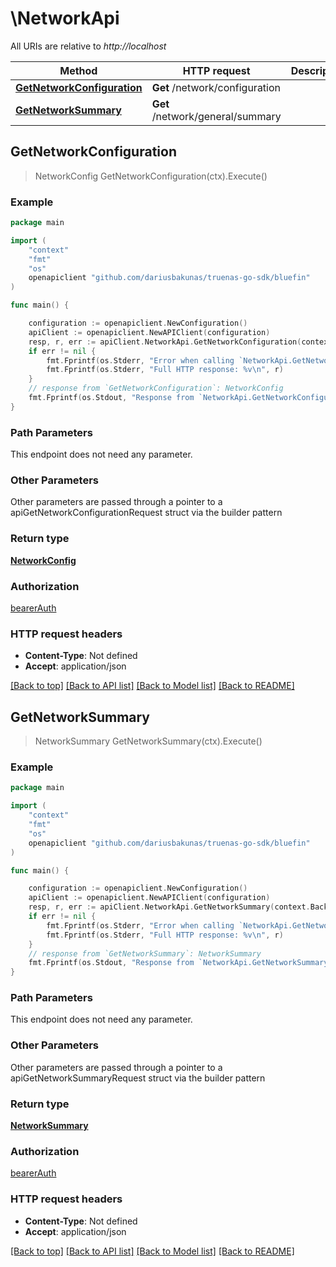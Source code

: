 # \NetworkApi

All URIs are relative to *http://localhost*

Method | HTTP request | Description
------------- | ------------- | -------------
[**GetNetworkConfiguration**](NetworkApi.md#GetNetworkConfiguration) | **Get** /network/configuration | 
[**GetNetworkSummary**](NetworkApi.md#GetNetworkSummary) | **Get** /network/general/summary | 



## GetNetworkConfiguration

> NetworkConfig GetNetworkConfiguration(ctx).Execute()



### Example

```go
package main

import (
    "context"
    "fmt"
    "os"
    openapiclient "github.com/dariusbakunas/truenas-go-sdk/bluefin"
)

func main() {

    configuration := openapiclient.NewConfiguration()
    apiClient := openapiclient.NewAPIClient(configuration)
    resp, r, err := apiClient.NetworkApi.GetNetworkConfiguration(context.Background()).Execute()
    if err != nil {
        fmt.Fprintf(os.Stderr, "Error when calling `NetworkApi.GetNetworkConfiguration``: %v\n", err)
        fmt.Fprintf(os.Stderr, "Full HTTP response: %v\n", r)
    }
    // response from `GetNetworkConfiguration`: NetworkConfig
    fmt.Fprintf(os.Stdout, "Response from `NetworkApi.GetNetworkConfiguration`: %v\n", resp)
}
```

### Path Parameters

This endpoint does not need any parameter.

### Other Parameters

Other parameters are passed through a pointer to a apiGetNetworkConfigurationRequest struct via the builder pattern


### Return type

[**NetworkConfig**](NetworkConfig.md)

### Authorization

[bearerAuth](../README.md#bearerAuth)

### HTTP request headers

- **Content-Type**: Not defined
- **Accept**: application/json

[[Back to top]](#) [[Back to API list]](../README.md#documentation-for-api-endpoints)
[[Back to Model list]](../README.md#documentation-for-models)
[[Back to README]](../README.md)


## GetNetworkSummary

> NetworkSummary GetNetworkSummary(ctx).Execute()



### Example

```go
package main

import (
    "context"
    "fmt"
    "os"
    openapiclient "github.com/dariusbakunas/truenas-go-sdk/bluefin"
)

func main() {

    configuration := openapiclient.NewConfiguration()
    apiClient := openapiclient.NewAPIClient(configuration)
    resp, r, err := apiClient.NetworkApi.GetNetworkSummary(context.Background()).Execute()
    if err != nil {
        fmt.Fprintf(os.Stderr, "Error when calling `NetworkApi.GetNetworkSummary``: %v\n", err)
        fmt.Fprintf(os.Stderr, "Full HTTP response: %v\n", r)
    }
    // response from `GetNetworkSummary`: NetworkSummary
    fmt.Fprintf(os.Stdout, "Response from `NetworkApi.GetNetworkSummary`: %v\n", resp)
}
```

### Path Parameters

This endpoint does not need any parameter.

### Other Parameters

Other parameters are passed through a pointer to a apiGetNetworkSummaryRequest struct via the builder pattern


### Return type

[**NetworkSummary**](NetworkSummary.md)

### Authorization

[bearerAuth](../README.md#bearerAuth)

### HTTP request headers

- **Content-Type**: Not defined
- **Accept**: application/json

[[Back to top]](#) [[Back to API list]](../README.md#documentation-for-api-endpoints)
[[Back to Model list]](../README.md#documentation-for-models)
[[Back to README]](../README.md)

